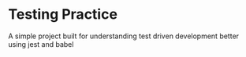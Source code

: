 # Testing Practice

A simple project built for understanding test driven development better using jest and babel
